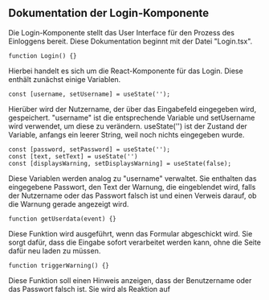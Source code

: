 ## Dokumentation der Login-Komponente

Die Login-Komponente stellt das User Interface für den Prozess des Einloggens bereit.
Diese Dokumentation beginnt mit der Datei "Login.tsx".

```
function Login() {}
```

Hierbei handelt es sich um die React-Komponente für das Login. Diese enthält zunächst einige Variablen.
```
const [username, setUsername] = useState('');
```

Hierüber wird der Nutzername, der über das Eingabefeld eingegeben wird, gespeichert. "username"
ist die entsprechende Variable und setUsername wird verwendet, um diese zu verändern. useState('') ist der Zustand der
Variable, anfangs ein leerer String, weil noch nichts eingegeben wurde.

```
const [password, setPassword] = useState('');
const [text, setText] = useState('')
const [displaysWarning, setDisplaysWarning] = useState(false);
```

Diese Variablen werden analog zu "username" verwaltet. Sie enthalten das eingegebene Passwort, den Text der Warnung, die
eingeblendet wird, falls der Nutzername oder das Passwort falsch ist und einen Verweis darauf, ob die Warnung gerade
angezeigt wird.

```
function getUserdata(event) {}
```

Diese Funktion wird ausgeführt, wenn das Formular abgeschickt wird. Sie sorgt dafür, dass die Eingabe sofort verarbeitet
werden kann, ohne die Seite dafür neu laden zu müssen.

```
function triggerWarning() {}
```

Diese Funktion soll einen Hinweis anzeigen, dass der Benutzername oder das Passwort falsch ist. Sie wird als Reaktion auf






